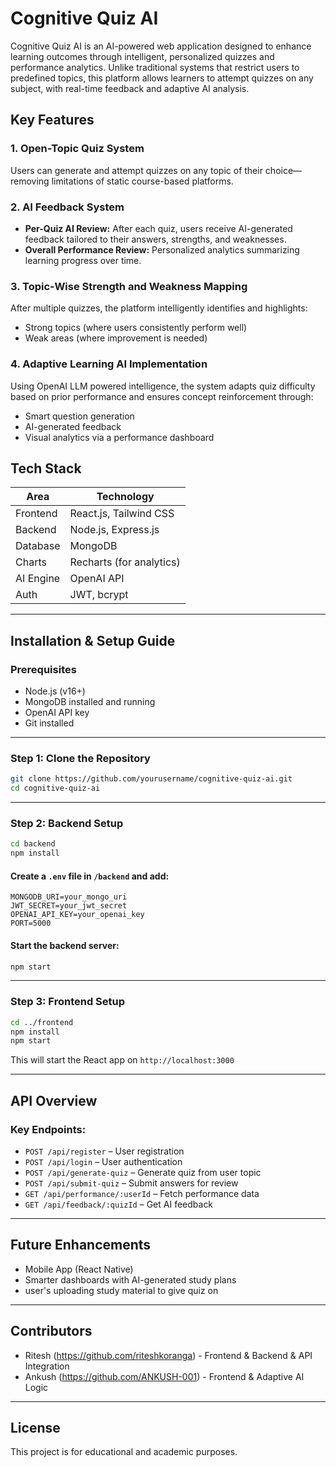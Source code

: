 
# Cognitive Quiz AI

Cognitive Quiz AI is an AI-powered web application designed to enhance learning outcomes through intelligent, personalized quizzes and performance analytics. Unlike traditional systems that restrict users to predefined topics, this platform allows learners to attempt quizzes on any subject, with real-time feedback and adaptive AI analysis.

## Key Features

### 1. **Open-Topic Quiz System**
Users can generate and attempt quizzes on any topic of their choice—removing limitations of static course-based platforms.

### 2. **AI Feedback System**
- **Per-Quiz AI Review:** After each quiz, users receive AI-generated feedback tailored to their answers, strengths, and weaknesses.
- **Overall Performance Review:** Personalized analytics summarizing learning progress over time.

### 3. **Topic-Wise Strength and Weakness Mapping**
After multiple quizzes, the platform intelligently identifies and highlights:
- Strong topics (where users consistently perform well)
- Weak areas (where improvement is needed)

### 4. **Adaptive Learning AI Implementation**
Using OpenAI LLM powered intelligence, the system adapts quiz difficulty based on prior performance and ensures concept reinforcement through:
- Smart question generation
- AI-generated feedback
- Visual analytics via a performance dashboard

## Tech Stack

| Area       | Technology               |
|------------|--------------------------|
| Frontend   | React.js, Tailwind CSS   |
| Backend    | Node.js, Express.js      |
| Database   | MongoDB                  |
| Charts     | Recharts (for analytics) |
| AI Engine  | OpenAI API               |
| Auth       | JWT, bcrypt              |

---

## Installation & Setup Guide

### Prerequisites
- Node.js (v16+)
- MongoDB installed and running
- OpenAI API key 
- Git installed

---

### Step 1: Clone the Repository
```bash
git clone https://github.com/yourusername/cognitive-quiz-ai.git
cd cognitive-quiz-ai
```

---

### Step 2: Backend Setup
```bash
cd backend
npm install
```

#### Create a `.env` file in `/backend` and add:
```
MONGODB_URI=your_mongo_uri
JWT_SECRET=your_jwt_secret
OPENAI_API_KEY=your_openai_key
PORT=5000
```

#### Start the backend server:
```bash
npm start
```

---

### Step 3: Frontend Setup
```bash
cd ../frontend
npm install
npm start
```

This will start the React app on `http://localhost:3000`

---

## API Overview

### Key Endpoints:
- `POST /api/register` – User registration
- `POST /api/login` – User authentication
- `POST /api/generate-quiz` – Generate quiz from user topic
- `POST /api/submit-quiz` – Submit answers for review
- `GET /api/performance/:userId` – Fetch performance data
- `GET /api/feedback/:quizId` – Get AI feedback

---

## Future Enhancements
- Mobile App (React Native)
- Smarter dashboards with AI-generated study plans
- user's uploading study material to give quiz on

---

## Contributors
- Ritesh (https://github.com/riteshkoranga) - Frontend & Backend & API Integration
- Ankush (https://github.com/ANKUSH-001) - Frontend & Adaptive AI Logic

---

## License
This project is for educational and academic purposes.

